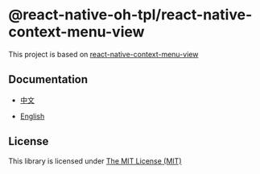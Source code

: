 # @react-native-oh-tpl/react-native-context-menu-view

This project is based on [react-native-context-menu-view](https://github.com/mpiannucci/react-native-context-menu-view)

## Documentation

- [中文](https://gitee.com/react-native-oh-library/usage-docs/blob/master/zh-cn/react-native-context-menu-view.md)

- [English](https://gitee.com/react-native-oh-library/usage-docs/blob/master/en/react-native-context-menu-view.md)

## License

This library is licensed under [The MIT License (MIT)](https://github.com/mpiannucci/react-native-context-menu-view/blob/main/LICENSE)
